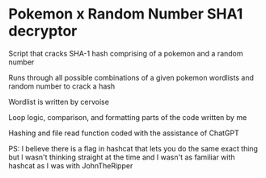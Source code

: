 # Pokemon x Random Number SHA1 decryptor

Script that cracks SHA-1 hash comprising of a pokemon and a random number

Runs through all possible combinations of a given pokemon wordlists and random number to crack a hash

Wordlist is written by cervoise 


Loop logic, comparison, and formatting parts of the code written by me


Hashing and file read function coded with the assistance of ChatGPT


PS: I believe there is a flag in hashcat that lets you do the same exact thing but I wasn't thinking straight at the time and I wasn't as familiar with hashcat as I was with JohnTheRipper
